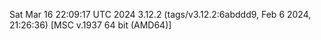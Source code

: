 Sat Mar 16 22:09:17 UTC 2024
3.12.2 (tags/v3.12.2:6abddd9, Feb  6 2024, 21:26:36) [MSC v.1937 64 bit (AMD64)]
